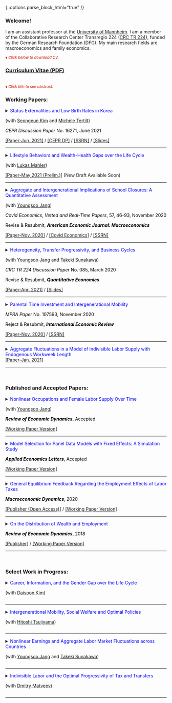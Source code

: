{::options parse_block_html="true" /}

### Welcome!

I am an assistant professor at the [University of Mannheim](https://www.vwl.uni-mannheim.de/en/). I am a member of the Collaborative Research Center Transregio 224 ([CRC TR 224](https://www.crctr224.de/en/about)), funded by the German Research Foundation (DFG). My main research fields are macroeconomics and family economics.

<font color="scarlet"><i><small>&diams; Click below to download CV.</small></i></font> 
### [Curriculum Vitae (PDF)](CV.pdf)

<br>
<font color="scarlet"><i><small>&diams; Click title to see abstract.</small></i></font>  

### Working Papers:
<details>
  <summary markdown="span"><font color="blue">Status Externalities and Low Birth Rates in Korea</font>
    
  (with <a href="https://sites.google.com/site/sekimphd/" target="_blank">Seongeun Kim</a> and <a href="http://tertilt.vwl.uni-mannheim.de/" target="_blank">Michèle Tertilt</a>)
  
  <font color="black"><i>CEPR Discussion Paper</i> No. 16271, June 2021</font></summary>
  
  | **Abstract**          |
  |:---------------------------|
  | <font color="black">East Asians, especially South Koreans, appear to be preoccupied with their offspring's education—most children spend time in expensive private institutes and in cram schools in the evenings and on weekends. At the same time, South Korea currently has the lowest total fertility rate in the world. In this paper, we propose a theory with status externalities and endogenous fertility that connects these two facts. Using a quantitative heterogeneous-agent model  calibrated to Korea, we find that fertility would be 16% higher in the absence of the status externality. Furthermore, childlessness in the poorest quintile would fall from five to less than one percent. We then explore the effects of various government policies. A pro-natal transfer increases fertility and reduces education while an education tax reduces both education and fertility, with heterogeneous effects across the income distribution.  The policy mix that maximizes the current generation's welfare consists of an education tax of 12% and moderate pro-natal transfers—a monthly child allowance of 3% of average income for 18 years. This would raise average fertility by about 5% and decrease education spending by 16%.  Although this policy increases the welfare of the current generation, it may not do the same for future generations as it lowers their human capital. </font> |
  
 </details>
 <a href="https://www.vwl.uni-mannheim.de/media/Lehrstuehle/vwl/Yum/Paper/KTY_June2021_CRC.pdf" target="_blank"><u>[Paper-Jun. 2021]</u></a> / <a href="https://cepr.org/active/publications/discussion_papers/dp.php?dpno=16271#" target="_blank"><u>[CEPR DP]</u></a> / <a href="https://papers.ssrn.com/sol3/papers.cfm?abstract_id=3866660" target="_blank"><u>[SSRN]</u></a> / <a href="https://minchulyum.github.io/papers/Espe_June2021.pdf" target="_blank"><u>[Slides]</u></a>
 
 ----
<details>
  <summary markdown="span"><font color="blue">Lifestyle Behaviors and Wealth-Health Gaps over the Life Cycle</font>
    
  (with <a href="https://gess.uni-mannheim.de/doctoral-programs/economics-cdse/students/people/show/lukas-mahler/" target="_blank">Lukas Mahler</a>)</summary>
  
  | **Abstract**          |
  |:---------------------------|
  | <font color="black">Significant gaps in wealth across health status exist over the lifecycle even in Germany---a country with universal healthcare systems and negligible out-of-pocket medical expenses. To investigate underlying sources of the empirical patterns that generate these wealth-health gaps, we build a rich heterogeneous-agent life-cycle model in which health and wealth evolve endogenously. In the model, agents exert efforts to lead a healthy lifestyle, which helps maintaining a good health status in the future. Good health, in turn, shapes future income, complements utility from consumption, and increases survival probabilities. Effort choices, or lifestyle behaviors, are subject to asymmetric stochastic adjustment costs to capture addiction and habit persistence in efforts such as smoking and exercise. Our calibrated model generates substantial wealth-health gaps as observed in German micro data. Our counterfactual experiments show that variations in individual health efforts account for a substantial portion of the observed wealth-health gaps. We further find that wealth gradients in effort choices play an important role in explaining the wealth gaps among the young asset-poor.</font> |
  
 </details>
 <a href="https://" target="_blank"><u>[Paper-May 2021 (Prelim.)]</u></a> (New Draft Available Soon)
 
----
<details>
  <summary markdown="span"><font color="blue">Aggregate and Intergenerational Implications of School Closures: A Quantitative Assessment</font>
    
  (with <a href="https://sites.google.com/site/youngsoojangecon/" target="_blank">Youngsoo Jang</a>)
  
  <font color="black"><i>Covid Economics, Vetted and Real-Time Papers</i>, 57, 46-93, November 2020</font>
  
  <font color="black">Revise & Resubmit, <b><i>American Economic Journal: Macroeconomics</i></b></font></summary>
  
  | **Abstract**          |
  |:---------------------------|
  | <font color="black">This paper quantitatively investigates the macroeconomic and distributional consequences of school closures through intergenerational channels in the medium- and long-term. The model economy is a dynastic overlapping generations general equilibrium model in which schools, in the form of public education investments, complement parental investments in producing children's human capital. We find that unexpected school closure shocks have moderate long-lasting adverse effects on macroeconomic aggregates and reduce intergenerational mobility, especially among older children. Lower substitutability between public and parental investments induces larger damages in the aggregate economy and overall incomes of the affected children, while mitigating negative impacts on intergenerational mobility.</font> |
  
 </details>
 <a href="https://www.crctr224.de/en/research-output/discussion-papers/archive/2020/DP234" target="_blank"><u>[Paper-Nov. 2020]</u></a> / <a href="https://cepr.org/file/9988/download?token=NqOyq6ZR" target="_blank"><u>[Covid Economics]</u></a> / <a href="https://papers.ssrn.com/sol3/papers.cfm?abstract_id=3857687" target="_blank"><u>[SSRN]</u></a>
 
----
 <details>
  <summary markdown="span"><font color="blue">Heterogeneity, Transfer Progressivity, and Business Cycles</font>
    
  (with <a href="https://sites.google.com/site/youngsoojangecon/" target="_blank">Youngsoo Jang</a> and <a href="https://tkksnk.github.io/" target="_blank">Takeki Sunakawa</a>)
  
  <font color="black"><i>CRC TR 224 Discussion Paper</i> No. 085, March 2020</font>
  
  <font color="black">Revise & Resubmit, <b><i>Quantitative Economics</i></b></font></summary>
    
  | **Abstract**          |
  |:---------------------------|
  | <font color="black">This paper studies how transfer progressivity influences aggregate fluctuations when interacting with household heterogeneity. Using a simple static model of the extensive margin labor supply, we analytically characterize how transfer progressivity influences differential labor supply responses to aggregate conditions across heterogeneous households. We then build a quantitative dynamic general equilibrium model with both idiosyncratic and aggregate productivity shocks, and show that it delivers moderately procyclical average labor productivity and a large cyclical volatility of aggregate hours relative to output. Counterfactual exercises show that redistributive policies have very different implications for aggregate fluctuations, depending on whether tax progressivity or transfer progressivity is used. We provide empirical evidence on the heterogeneity of employment responses across the wage distribution, which supports the key mechanism of our model.</font> |
    
 </details>
 <a href="https://www.vwl.uni-mannheim.de/media/Lehrstuehle/vwl/Yum/Paper/HAT_Revised.pdf" target="_blank"><u>[Paper-Apr. 2021]</u></a> / <a href="https://minchulyum.github.io/papers/HAT_Rev_v4_BM.pdf" target="_blank"><u>[Slides]</u></a>
 
 ----
 <details>
  <summary markdown="span"><font color="blue">Parental Time Investment and Intergenerational Mobility</font>
  
  <font color="black"><i>MPRA Paper</i> No. 107593, November 2020</font>
  
  <font color="black">Reject & Resubmit, <b><i>International Economic Review</i></b></font></summary>
    
  | **Abstract**          |
  |:---------------------------|
  | <font color="black">This paper constructs a quantitative model of intergenerational mobility in which lifetime income mobility is shaped by various channels including parental time investments in children. The calibrated model delivers positive educational gradients in parental time investment, as observed in the data, and also successfully accounts for untargeted distributional aspects of income mobility, captured in the income quintile transition matrix. The model implies that removing the positive educational gradients in parental time investment during the whole childhood would reduce intergenerational income persistence nearly by 40 percent. Policy experiments suggest that subsidies to childhood investments that can diminish positive educational gradients in parental time investments would increase intergenerational mobility, and that there are better ways of subsidizing investments to achieve greater mobility in terms of aggregate output and welfare.</font> |
  
 </details>
 <a href="https://mpra.ub.uni-muenchen.de/107588/1/MPRA_paper_107588.pdf" target="_blank"><u>[Paper-Nov. 2020]</u></a> / <a href="https://papers.ssrn.com/sol3/papers.cfm?abstract_id=3862378" target="_blank"><u>[SSRN]</u></a>
 
 ---- 
 <details>
  <summary markdown="span"><font color="blue">Aggregate Fluctuations in a Model of Indivisible Labor Supply with Endogenous Workweek Length</font></summary>
    
  | **Abstract**          |
  |:---------------------------|
  | <font color="black">This paper studies aggregate fluctuations in a simple extension of the classical indivisible labor supply model of Rogerson (1988) and Hansen (1985). The model allows a firm to choose hours as well as employment in the presence of a nonlinear mapping from hours worked to labor services and employment adjustment costs. Households take as given state-dependent hours per worker, which are optimally chosen by the firm, and make intertemporal labor supply decisions along the extensive margin. Although the model does not explicitly allow households to choose desired hours worked, the preference parameter governing the intensive margin Frisch elasticity of households shapes aggregate labor market fluctuations along both intensive and extensive margins, in contrast to pure indivisible labor models.</font> |
  
 </details>
 <a href="https://www.vwl.uni-mannheim.de/media/Lehrstuehle/vwl/Yum/Paper/IndivisibleLaborStateDepHours_v3_revised.pdf"><u>[Paper-Jan. 2021]</u></a>
 
 ---- 
 <br>
 
### Published and Accepted Papers:

<details>
  <summary markdown="span"><font color="blue">Nonlinear Occupations and Female Labor Supply Over Time</font>
  
  (with <a href="https://sites.google.com/site/youngsoojangecon/" target="_blank">Youngsoo Jang</a>)
  
  <font color="black"><b><i>Review of Economic Dynamics</i></b>, Accepted</font></summary>
    
  | **Abstract**          |
  |:---------------------------|
  | <font color="black">Long hours worked associated with higher hourly wages are common to many occupations, known as nonlinear occupations. Over the last four decades, both the share of workers in nonlinear occupations and their relative wage premium have been increasing. Females in particular have been facing rising experience premiums, especially in these types of occupations. We quantitatively explore how these changes have affected the female labor supply over time using a quantitative, dynamic general equilibrium model of occupational choice and labor supply at both the extensive and intensive margins. Our decomposition analysis finds that rising experience premiums are important in explaining the intensive margin of female labor supply, which has continued to increase even in the most recent period. Meanwhile, technical changes biased toward nonlinear occupations help to explain recent stagnating female employment rates. Finally, a counterfactual experiment suggests that, if the barrier aspects of nonlinearities had instead gradually vanished, female employment over this same time period would have been considerably higher at the expense of significantly lower labor supplies at the intensive margin.</font> |
  
 </details>
 <a href="https://www.vwl.uni-mannheim.de/media/Lehrstuehle/vwl/Yum/Paper/JY_NLOccFemaleLS_Final.pdf" target="_blank"><u>[Working Paper Version]</u></a>
  
 ----
 <details>
  <summary markdown="span"><font color="blue">Model Selection for Panel Data Models with Fixed Effects: A Simulation Study</font>
    
  <font color="black"><b><i>Applied Economics Letters</i></b>, Accepted</font></summary>
  
  | **Abstract**          |
  |:---------------------------|
  | <font color="black">This study considers model selection criteria, such as the Akaike's Information Criterion (AIC), the corrected Akaike's Information Criterion (AICc), and the Bayesian Information Criterion (BIC), for panel data models with fixed effects. Applying these information criteria to fixed effects panel models is not a trivial matter due to the incidental parameters problem that might adversely affect their practical performance, especially when it comes to short panel data. Monte Carlo experiments suggest that the information criteria are quite successful in selecting the true model. In particular, the AICc and the AIC operate successfully unless a time dimension is extremely small.</font> |
  
 </details>
 <a href="https://www.vwl.uni-mannheim.de/media/Lehrstuehle/vwl/Yum/Paper/ModelSelectionFE_v3_Short_Revised.pdf" target="_blank"><u>[Working Paper Version]</u></a>
 
 ----
 <details>
  <summary markdown="span"><font color="blue">General Equilibrium Feedback Regarding the Employment Effects of Labor Taxes</font>
    
  <font color="black"><b><i>Macroeconomic Dynamics</i></b>, 2020</font></summary>
  
  | **Abstract**          |
  |:---------------------------|
  | <font color="black">A higher labor tax rate increases the equilibrium real interest rate and reduces the equilibrium wage in a heterogeneous-agent model with endogenous savings and indivisible labor supply decisions. I show that these general equilibrium (GE) adjustments, in particular of the real interest rate, reinforce the negative employment impact of higher labor taxes. However, the representative-agent version of the model, which generates similar aggregate employment responses to labor tax changes, implies that GE feedback is neutral. The cross-country panel data reveal that the negative association between labor tax rates and the extensive margin labor supply is significantly and robustly weaker in small open economies where the interest rate is less tightly linked to domestic circumstances. This empirical evidence supports the transmission mechanism of labor tax changes for employment in the heterogeneous-agent model.</font> |
  
  </details>
  <a href="https://doi.org/10.1017/S1365100519000087" target="_blank"><u>[Publisher (Open Access)]</u></a> / <a href="https://minchulyum.github.io/papers/EmpTaxGE_revised_final_combined.pdf" target="_blank"><u>[Working Paper Version]</u></a>
  
  ----
  <details>
  <summary markdown="span"><font color="blue">On the Distribution of Wealth and Employment</font>
    
  <font color="black"><b><i>Review of Economic Dynamics</i></b>, 2018</font></summary>
  
  | **Abstract**          |
  |:---------------------------|
  | <font color="black">In the United States, the employment rate is nearly flat across wealth quintiles with the exception of the first quintile. Correlations between wealth and employment are close to zero or moderately positive. However, incomplete markets models with a standard utility function counterfactually generate a strongly negative relationship between wealth and employment. Using a fairly standard incomplete markets model calibrated to match the distribution of wealth, I find that government transfers and capital income taxation increase the (non-targeted) correlations between wealth and employment substantially, bringing the model closer to the data. As the model's fit with the distribution of wealth and employment improves, I find that the precautionary motive of labor supply is mitigated, thereby raising aggregate labor supply elasticities substantially.</font> |
  
  </details>
  <a href="https://doi.org/10.1016/j.red.2018.04.001" target="_blank"><u>[Publisher]</u></a> / <a href="https://minchulyum.github.io/papers/WealthEmp_final.pdf" target="_blank"><u>[Working Paper Version]</u></a>
  
  ----
<br>

### Select Work in Progress:
<details>
  <summary markdown="span"><font color="blue">Career, Information, and the Gender Gap over the Life Cycle</font>
  
  (with [Daisoon Kim](https://sites.google.com/site/fatherofseoyoon/))</summary>
  
 </details>
 
 ----
 
<details>
  <summary markdown="span"><font color="blue">Intergenerational Mobility, Social Welfare and Optimal Policies</font>
  
  (with [Hitoshi Tsujiyama](https://sites.google.com/site/hitoshitsujiyama/))</summary>
  
 </details>
 
 ----
 
 <details>
  <summary markdown="span"><font color="blue">Nonlinear Earnings and Aggregate Labor Market Fluctuations across Countries</font>
  
  (with [Youngsoo Jang](https://sites.google.com/site/youngsoojangecon/) and [Takeki Sunakawa](https://tkksnk.github.io/))</summary>
  
 </details>
 
 ----
 
 <details>
  <summary markdown="span"><font color="blue">Indivisible Labor and the Optimal Progressivity of Tax and Transfers</font>
  
  (with [Dmitry Matveev](https://www.sites.google.com/site/dimitrymatveev/))</summary>
  
 </details>
 
 ----
 <br>
 
